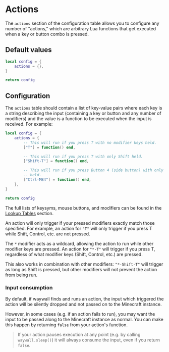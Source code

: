 # Actions

The `actions` section of the configuration table allows you to configure any
number of "actions," which are arbitrary Lua functions that get executed when
a key or button combo is pressed.

## Default values

```lua
local config = {
    actions = {},
}

return config
```

## Configuration

The `actions` table should contain a list of key-value pairs where each key is
a string describing the input (containing a key or button and any number of
modifiers) and the value is a function to be executed when the input is
received. For example:

```lua
local config = {
    actions = {
        -- This will run if you press T with no modifier keys held.
        ["T"] = function() end,

        -- This will run if you press T with only Shift held.
        ["Shift-T"] = function() end,

        -- This will run if you press Button 4 (side button) with only Control
        -- held.
        ["Ctrl-MB4"] = function() end,
    },
}

return config
```

The full lists of keysyms, mouse buttons, and modifiers can be found in the
[Lookup Tables] section.

<div class="warning">

An action will only trigger if your pressed modifiers exactly match those
specified. For example, an action for `"T"` will only trigger if you press T
while Shift, Control, etc. are not pressed.

The `*` modifier acts as a wildcard, allowing the action to run while other
modifier keys are pressed. An action for `"*-T"` will trigger if you press T,
regardless of what modifier keys (Shift, Control, etc.) are pressed.

This also works in combination with other modifiers: `"*-Shift-T"` will trigger
as long as Shift is pressed, but other modifiers will not prevent the action
from being run.

</div>

### Input consumption

By default, if waywall finds and runs an action, the input which triggered the
action will be silently dropped and not passed on to the Minecraft instance.

However, in some cases (e.g. if an action fails to run), you may want the input
to be passed along to the Minecraft instance as normal. You can make this happen
by returning `false` from your action's function.

> If your action pauses execution at any point (e.g. by calling `waywall.sleep()`)
> it will always consume the input, even if you return `false`.

[Lookup Tables]: 03_lookup_tables.md
